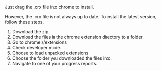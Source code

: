 Just drag the .crx file into chrome to install.

However, the .crx file is not always up to date. To install the latest version, follow these steps.

1. Download the zip.
2. Download the files in the chrome extension directory to a folder.
3. Go to chrome://extensions
4. Check developer mode.
5. Choose to load unpacked extensions
6. Choose the folder you downloaded the files into.
7. Navigate to one of your progress reports.
